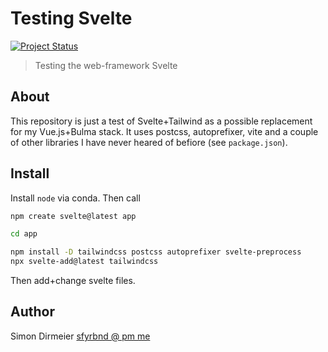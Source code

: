# Testing Svelte

[![Project Status](http://www.repostatus.org/badges/latest/concept.svg)](http://www.repostatus.org/#concept)

> Testing the web-framework Svelte

## About

This repository is just a test of Svelte+Tailwind as a possible replacement for my Vue.js+Bulma stack. 
It uses postcss, autoprefixer, vite and a couple of other libraries I have never heared of befiore (see `package.json`).

## Install

Install `node` via conda. Then call

```bash
npm create svelte@latest app

cd app

npm install -D tailwindcss postcss autoprefixer svelte-preprocess
npx svelte-add@latest tailwindcss
```

Then add+change svelte files.

## Author

Simon Dirmeier <a href="mailto:sfyrbnd @ pm me">sfyrbnd @ pm me</a>
